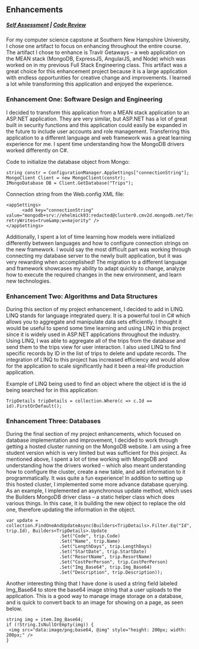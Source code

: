 ## Enhancements

##### [Self Assessment](https://edwardhelmick.github.io/index.html)  |  [Code Review](https://edwardhelmick.github.io/CodeReview.html)

For my computer science capstone at Southern New Hampshire University, I chose one artifact to focus on enhancing throughout the entire course. The artifact I chose to enhance is Travlr Getaways – a web application on the MEAN stack (MongoDB, ExpressJS, AngularJS, and Node) which was worked on in my previous Full Stack Engineering class. This artifact was a great choice for this enhancement project because it is a large application with endless opportunities for creative change and improvements. I learned a lot while transforming this application and enjoyed the experience.

### Enhancement One: Software Design and Engineering

I decided to transform this application from a MEAN stack application to an ASP.NET application. They are very similar, but ASP.NET has a lot of great built in security functions and this application could easily be expanded in the future to include user accounts and role management. Transferring this application to a different language and web framework was a great learning experience for me. I spent time understanding how the MongoDB drivers worked differently on C#.

Code to initialize the database object from Mongo:

```
string constr = ConfigurationManager.AppSettings["connectionString"];
MongoClient Client = new MongoClient(constr);
IMongoDatabase DB = Client.GetDatabase("Trips");
```

Connection string from the Web.config XML file:

```
<appSettings>
      <add key="connectionString" value="mongodb+srv://ehelmick93:redacted@cluster0.cmv2d.mongodb.net/Testdatabase?retryWrites=true&amp;w=majority" />
</appSettings>
```

Additionally, I spent a lot of time learning how models were initialized differently between languages and how to configure connection strings on the new framework. I would say the most difficult part was working through connecting my database server to the newly built application, but it was very rewarding when accomplished! The migration to a different language and framework showcases my ability to adapt quickly to change, analyze how to execute the required changes in the new environment, and learn new technologies.

### Enhancement Two: Algorithms and Data Structures

During this section of my project enhancement, I decided to add in LINQ. LINQ stands for language integrated query. It is a powerful tool in C# which allows you to aggregate and manipulate data sets efficiently. I thought it would be useful to spend some time learning and using LINQ in this project since it is widely used in ASP.NET applications throughout the industry. Using LINQ, I was able to aggregate all of the trips from the database and send them to the trips view for user interaction. I also used LINQ to find specific records by ID in the list of trips to delete and update records. The integration of LINQ to this project has increased efficiency and would allow for the application to scale significantly had it been a real-life production application.

Example of LINQ being used to find an object where the object id is the id being searched for in this application:
```
TripDetails tripDetails = collection.Where(c => c.Id == id).FirstOrDefault();
```

### Enhancement Three: Databases

During the final section of my project enhancements, which focused on database implementation and improvement, I decided to work through getting a hosted cluster running on the MongoDB website. I am using a free student version which is very limited but was sufficient for this project. As mentioned above, I spent a lot of time working with MongoDB and understanding how the drivers worked – which also meant understanding how to configure the cluster, create a new table, and add information to it programmatically. It was quite a fun experience! In addition to setting up this hosted cluster, I implemented some more advance database querying. As an example, I implemented an asynchronous update method, which uses the Builders MongoDB driver class – a static helper class which does various things. In this case, it is building the new object to replace the old one, therefore updating the information in the object.

```
var update = collection.FindOneAndUpdateAsync(Builders<TripDetails>.Filter.Eq("Id", trip.Id), Builders<TripDetails>.Update
                    .Set("Code", trip.Code)
                    .Set("Name", trip.Name)                    
                    .Set("LengthDays", trip.LengthDays)
                    .Set("StartDate", trip.StartDate)
                    .Set("ResortName", trip.ResortName)
                    .Set("CostPerPerson", trip.CostPerPerson)
                    .Set("Img_Base64", trip.Img_Base64)
                    .Set("Description", trip.Description));
```
Another interesting thing that I have done is used a string field labeled Img_Base64 to store the base64 image string that a user uploads to the application. This is a good way to manage image storage on a database, and is quick to convert back to an image for showing on a page, as seen below.

```
string img = item.Img_Base64;
if (!String.IsNullOrEmpty(img)) {
 <img src="data:image/png;base64, @img" style="height: 200px; width: 200px;" />
}
```


